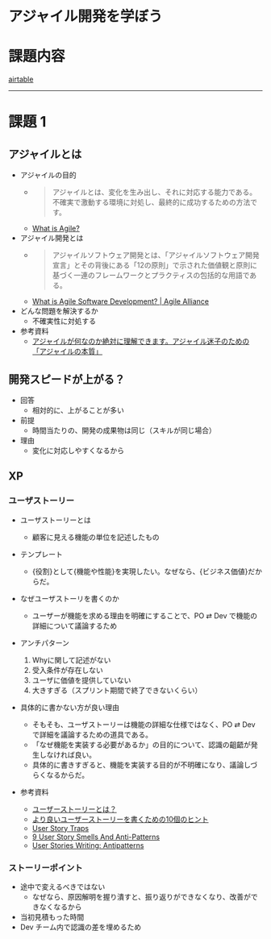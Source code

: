 # アジャイル開発を学ぼう

# 課題内容

[airtable](https://airtable.com/appWjizyFJue33ycs/tblTnXBXFOYJ0J7lZ/viwyi8muFtWUlhNKG/recj6oOEPPrtGP8Vn?blocks=hide)

---

# 課題 1
## アジャイルとは
- アジャイルの目的
  - > アジャイルとは、変化を生み出し、それに対応する能力である。不確実で激動する環境に対処し、最終的に成功するための方法です。
  - [What is Agile?](https://www.agilealliance.org/agile101/#:~:text=Introductory%20Videos-,what%20is%20agile%3F,-Agile%20is%20the)
- アジャイル開発とは
  - > アジャイルソフトウェア開発とは、「アジャイルソフトウェア開発宣言」とその背後にある「12の原則」で示された価値観と原則に基づく一連のフレームワークとプラクティスの包括的な用語である。
  - [What is Agile Software Development? | Agile Alliance](https://www.agilealliance.org/agile101/#:~:text=what%20is%20agile%20software%20development%3F)
- どんな問題を解決するか
  - 不確実性に対処する
- 参考資料
  - [アジャイルが何なのか絶対に理解できます。アジャイル迷子のための「アジャイルの本質」](https://youtu.be/XXLbkYndAJ4)

## 開発スピードが上がる？
- 回答
  - 相対的に、上がることが多い
- 前提
  - 時間当たりの、開発の成果物は同じ（スキルが同じ場合）
- 理由
  - 変化に対応しやすくなるから

## XP
### ユーザストーリー
- ユーザストーリーとは
  - 顧客に見える機能の単位を記述したもの
- テンプレート
  - {役割}として{機能や性能}を実現したい。なぜなら、{ビジネス価値}だからだ。
- なぜユーザストーリを書くのか
  - ユーザーが機能を求める理由を明確にすることで、PO ⇄ Dev で機能の詳細について議論するため
- アンチパターン
  1. Whyに関して記述がない
  2. 受入条件が存在しない
  3. ユーザに価値を提供していない
  4. 大きすぎる（スプリント期間で終了できないくらい）
- 具体的に書かない方が良い理由
  - そもそも、ユーザストーリーは機能の詳細な仕様ではなく、PO ⇄ Dev で詳細を議論するための道具である。
  - 「なぜ機能を実装する必要があるか」の目的について、認識の齟齬が発生しなければ良い。
  - 具体的に書きすぎると、機能を実装する目的が不明確になり、議論しづらくなるからだ。

- 参考資料
  - [ユーザーストーリーとは？](https://slide.meguro.ryuzee.com/slides/48)
  - [より良いユーザーストーリーを書くための10個のヒント](https://www.ryuzee.com/contents/blog/3753)
  - [User Story Traps](https://scrumcrazy.wordpress.com/2011/01/05/user-story-traps/)
  - [9 User Story Smells And Anti-Patterns](https://www.kaizenko.com/%EF%BB%BF9-user-story-smells-and-anti-patterns/)
  - [User Stories Writing: Antipatterns](https://medium.com/@carmineingaldi/user-stories-writing-antipatterns-9e9e1ff710b9)

### ストーリーポイント
- 途中で変えるべきではない
  - なぜなら、原因解明を握り潰すと、振り返りができなくなり、改善ができなくなるから
- 当初見積もった時間
- Dev チーム内で認識の差を埋めるため